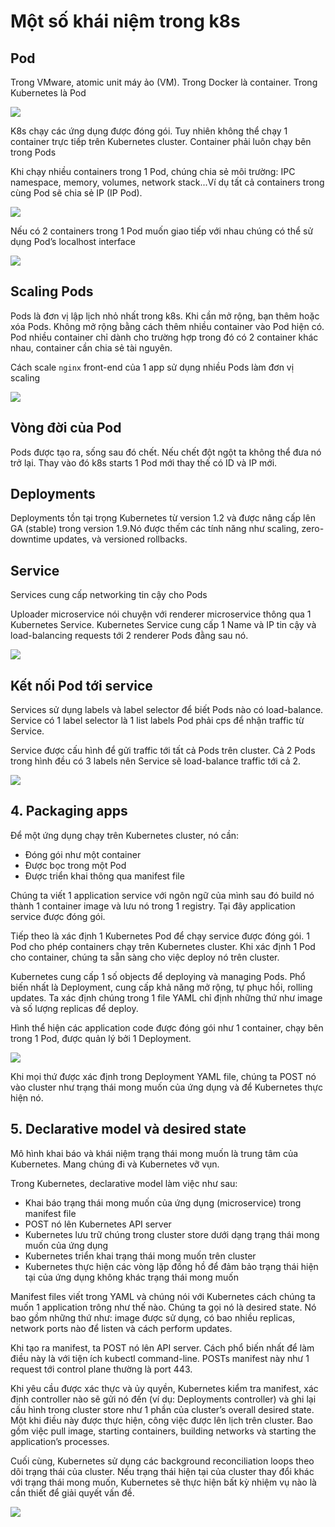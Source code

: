# Một số khái niệm trong k8s
## Pod
Trong VMware, atomic unit	máy ảo (VM). Trong Docker là container. Trong Kubernetes là Pod 

<img src=https://i.imgur.com/Ws73Ex7.png>

K8s chạy các ứng dụng được đóng gói. Tuy nhiên không thể chạy 1 container trực tiếp trên Kubernetes cluster. Container phải luôn chạy bên trong Pods

Khi chạy nhiều containers trong 1 Pod, chúng chia sẻ môi trường: IPC namespace, memory, volumes, network stack...Ví dụ tất cả containers
trong cùng Pod sẽ chia sẻ IP (IP Pod).	
 
 <img src=https://i.imgur.com/s6h8pcA.png>
 
Nếu có 2 containers	trong 1 Pod	muốn giao tiếp với nhau chúng có thể sử dụng Pod’s localhost interface

<img src=https://i.imgur.com/PNIiHXW.png>

## Scaling Pods

Pods là đơn vị lập lịch nhỏ nhất trong k8s. Khi cần mở rộng, bạn thêm hoặc xóa Pods. Không mở rộng bằng cách thêm nhiều container vào Pod hiện có. Pod nhiều container chỉ dành cho trường hợp trong đó có 2 container khác nhau, container cần chia sẻ tài nguyên. 

Cách scale `nginx`	front-end	của 1 app	sử dụng nhiều Pods làm đơn vị scaling

<img src=https://i.imgur.com/DdybfSI.png>

## Vòng đời của Pod

Pods được tạo ra, sống sau đó chết. Nếu chết đột ngột ta không thể đưa nó trở lại. Thay vào đó k8s starts	1 Pod mới thay thế có ID và IP mới.

## Deployments

Deployments tồn tại trọng Kubernetes từ version	1.2	 và được nâng cấp lên GA (stable) trong version 1.9.Nó được thếm các tính năng như scaling,	zero-downtime updates, và versioned	rollbacks.

## Service

Services	cung cấp networking tin cậy cho Pods

Uploader microservice	nói chuyện với renderer microservice thông qua 1 Kubernetes	Service. Kubernetes	Service	cung cấp 1 Name và IP tin cậy và load-balancing	requests tới 2 renderer	Pods đằng sau nó.

<img src=https://i.imgur.com/dInsMc1.png>

## Kết nối Pod tới service

Services sử dụng labels và label selector để biết Pods nào có load-balance.	Service	có 1 label selector là 1 list	labels Pod phải cps để nhận traffic	từ Service.

Service	được cấu hình để gửi traffic tới tất cả Pods trên cluster. Cả 2 Pods trong hình đều có 3 labels nên Service	sẽ load-balance traffic	tới cả 2.

<img src=https://i.imgur.com/AEIzaml.png>

## 4. Packaging apps

Để một ứng dụng chạy trên Kubernetes cluster, nó cần: 
- Đóng gói như một container
- Được bọc trong một Pod
- Được triển khai thông qua manifest file

Chúng ta viết 1 application	service	với ngôn ngữ của mình sau đó build nó thành 1 container	image	và lưu nó trong 1 registry.	Tại đây application	service	được đóng gói.

Tiếp theo là xác định 1 Kubernetes Pod để chạy service được đóng gói. 1 Pod	cho phép containers	chạy trên Kubernetes cluster.	Khi xác định 1 Pod cho container,	chúng ta sẵn sàng cho việc deploy nó trên cluster.

Kubernetes cung cấp 1 số objects để deploying	và managing	Pods.	Phổ biến nhất là Deployment, cung cấp khả năng mở rộng, tự phục hồi,	rolling updates. Ta xác định chúng trong 1 file YAML chỉ định những thứ như image và số lượng replicas để deploy.

Hình thể hiện các application	code được đóng gói như 1 container,	chạy bên trong 1 Pod, được quản lý bởi 1 Deployment.

<img src=https://i.imgur.com/NkTOamz.png>

Khi mọi thứ được xác định trong Deployment YAML file, chúng ta POST nó vào cluster như trạng thái mong muốn của ứng dụng và để Kubernetes thực hiện nó.

## 5. Declarative model và desired state

Mô hình khai báo và khái niệm trạng thái mong muốn là trung tâm của Kubernetes. Mang chúng đi và Kubernetes vỡ vụn.

Trong Kubernetes, declarative model làm việc như sau:
- Khai báo trạng thái mong muốn của ứng dụng (microservice) trong manifest file
- POST nó lên Kubernetes API server
- Kubernetes lưu trữ chúng trong cluster store dưới dạng trạng thái mong muốn của ứng dụng
- Kubernetes triển khai trạng thái mong muốn trên cluster
- Kubernetes thực hiện các vòng lặp đồng hồ để đảm bảo trạng thái hiện tại của ứng dụng không khác trạng thái mong muốn

Manifest files viết trong YAML và chúng nói với Kubernetes cách chúng ta muốn 1 application trông như thế nào. Chúng ta gọi nó là desired state. Nó bao gồm những thứ như: image được sử dụng, có bao nhiều replicas, network ports nào để listen và cách perform updates.

Khi tạo ra manifest, ta POST nó lên API server. Cách phổ biến nhất để làm điều này là với tiện ích kubectl command-line. POSTs manifest này như 1 request tới control plane thường là port 443.

Khi yêu cầu được xác thực và ủy quyền, Kubernetes kiểm tra manifest, xác định controller nào sẽ gửi nó đến (ví dụ: Deployments controller) và ghi lại cấu hình trong cluster store như 1 phần của cluster’s overall desired state. Một khi điều này được thực hiện, công việc được lên lịch trên cluster. Bao gồm việc pull image, starting containers, building networks và starting the application’s processes.

Cuối cùng, Kubernetes sử dụng các background reconciliation loops theo dõi trạng thái của cluster. Nếu trạng thái hiện tại của cluster thay đổi khác với trạng thái mong muốn, Kubernetes sẽ thực hiện bất kỳ nhiệm vụ nào là cần thiết để giải quyết vấn đề.

<img src=https://i.imgur.com/kjpM4w1.png>

